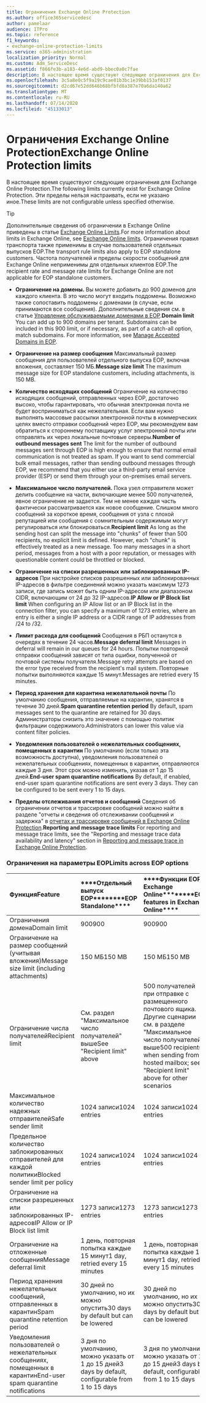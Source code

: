 ```yaml
---
title: Ограничения Exchange Online Protection
ms.author: office365servicedesc
author: pamelaar
audience: ITPro
ms.topic: reference
f1_keywords:
- exchange-online-protection-limits
ms.service: o365-administration
localization_priority: Normal
ms.custom: Adm_ServiceDesc
ms.assetid: f866fe3b-a183-4e6d-abd9-bbec0a0c7fae
description: В настоящее время существуют следующие ограничения для Exchange Online Protection. Эти пределы нельзя настраивать, если не указано иное.
ms.openlocfilehash: 3c5a8e0c5f9a19c9cae81b3bc1e39bb153af0137
ms.sourcegitcommit: d2cd67e52dd646b68bfbfd8a387e70a6da140a62
ms.translationtype: MT
ms.contentlocale: ru-RU
ms.lasthandoff: 07/14/2020
ms.locfileid: "45133013"
---
```

# <a name="exchange-online-protection-limits"></a><span data-ttu-id="7831f-104">Ограничения Exchange Online Protection</span><span class="sxs-lookup"><span data-stu-id="7831f-104">Exchange Online Protection limits</span></span>

<span data-ttu-id="7831f-105">В настоящее время существуют следующие ограничения для Exchange Online Protection.</span><span class="sxs-lookup"><span data-stu-id="7831f-105">The following limits currently exist for Exchange Online Protection.</span></span> <span data-ttu-id="7831f-106">Эти пределы нельзя настраивать, если не указано иное.</span><span class="sxs-lookup"><span data-stu-id="7831f-106">These limits are not configurable unless specified otherwise.</span></span> 
  
> [!TIP]
> <span data-ttu-id="7831f-107">Дополнительные сведения об ограничении в Exchange Online приведены в статье [Exchange Online Limits](../exchange-online-service-description/exchange-online-limits.md).</span><span class="sxs-lookup"><span data-stu-id="7831f-107">For more information about limits in Exchange Online, see [Exchange Online limits](../exchange-online-service-description/exchange-online-limits.md).</span></span> <span data-ttu-id="7831f-108">Ограничения правил транспорта также применимы в случае пользователей отдельных выпусков EOP.</span><span class="sxs-lookup"><span data-stu-id="7831f-108">The transport rule limits also apply to EOP standalone customers.</span></span> <span data-ttu-id="7831f-109">Частота получателей и пределы скорости сообщений для Exchange Online неприменимы для отдельных клиентов EOP.</span><span class="sxs-lookup"><span data-stu-id="7831f-109">The recipient rate and message rate limits for Exchange Online are not applicable for EOP standalone customers.</span></span> 
  
- <span data-ttu-id="7831f-p104">**Ограничение на домены.** Вы можете добавить до 900 доменов для каждого клиента. В это число могут входить поддомены. Возможно также сопоставить поддомены с доменами (в случае, если принимаются все сообщения). Дополнительные сведения см. в статье [Управление обслуживаемыми доменами в EOP](https://go.microsoft.com/fwlink/p/?LinkId=282239).</span><span class="sxs-lookup"><span data-stu-id="7831f-p104">**Domain limit** You can add up to 900 domains per tenant. Subdomains can be included in this 900 limit, or if necessary, as part of a catch-all option, match subdomains. For more information, see [Manage Accepted Domains in EOP](https://go.microsoft.com/fwlink/p/?LinkId=282239).</span></span>
    
- <span data-ttu-id="7831f-113">**Ограничение на размер сообщения** Максимальный размер сообщения для пользователей отдельного выпуска EOP, включая вложения, составляет 150 МБ.</span><span class="sxs-lookup"><span data-stu-id="7831f-113">**Message size limit** The maximum message size for EOP standalone customers, including attachments, is 150 MB.</span></span> 
    
- <span data-ttu-id="7831f-p105">**Количество исходящих сообщений** Ограничение на количество исходящих сообщений, отправленных через EOP, достаточно высоко, чтобы гарантировать, что обычная электронная почта не будет восприниматься как нежелательная. Если вам нужно выполнять массовые рассылки электронной почты в коммерческих целях вместо отправки сообщений через EOP, мы рекомендуем вам обратиться к стороннему поставщику услуг электронной почты или отправлять их через локальные почтовые серверы.</span><span class="sxs-lookup"><span data-stu-id="7831f-p105">**Number of outbound messages sent** The limit for the number of outbound messages sent through EOP is high enough to ensure that normal email communication is not treated as spam. If you want to send commercial bulk email messages, rather than sending outbound messages through EOP, we recommend that you either use a third-party email service provider (ESP) or send them through your on-premises email servers.</span></span> 
    
- <span data-ttu-id="7831f-p106">**Максимальное число получателей.** Пока узел отправителя может делить сообщение на части, включающие менее 500 получателей, явное ограничение не задается. Тем не менее каждая часть фактически рассматривается как новое сообщение. Слишком много сообщений за короткое время, сообщения от узла с плохой репутацией или сообщения с сомнительным содержимым могут регулироваться или блокироваться.</span><span class="sxs-lookup"><span data-stu-id="7831f-p106">**Recipient limit** As long as the sending host can split the message into "chunks" of fewer than 500 recipients, no explicit limit is defined. However, each "chunk" is effectively treated as a new message. Too many messages in a short period, messages from a host with a poor reputation, or messages with questionable content could be throttled or blocked.</span></span> 
    
- <span data-ttu-id="7831f-119">**Ограничение на списки разрешенных или заблокированных IP-адресов** При настройке списков разрешенных или заблокированных IP-адресов в фильтре соединений можно указать максимум 1273 записи, где запись может быть одним IP-адресом или диапазоном CIDR, включающим от 24 до 32 IP-адресов.</span><span class="sxs-lookup"><span data-stu-id="7831f-119">**IP Allow or IP Block list limit** When configuring an IP Allow list or an IP Block list in the connection filter, you can specify a maximum of 1273 entries, where an entry is either a single IP address or a CIDR range of IP addresses from /24 to /32.</span></span> 
    
- <span data-ttu-id="7831f-120">**Лимит расхода для сообщений** Сообщения в РБП останутся в очередях в течение 24 часов.</span><span class="sxs-lookup"><span data-stu-id="7831f-120">**Message deferral limit** Messages in deferral will remain in our queues for 24 hours.</span></span> <span data-ttu-id="7831f-121">Попытки повторной отправки сообщений зависят от типа ошибки, полученной от почтовой системы получателя.</span><span class="sxs-lookup"><span data-stu-id="7831f-121">Message retry attempts are based on the error type received from the recipient's mail system.</span></span> <span data-ttu-id="7831f-122">Повторные попытки выполняются каждые 15 минут.</span><span class="sxs-lookup"><span data-stu-id="7831f-122">Messages are retried every 15 minutes.</span></span> 
    
- <span data-ttu-id="7831f-123">**Период хранения для карантина нежелательной почты** По умолчанию сообщения, отправляемые на карантин, хранятся в течение 30 дней.</span><span class="sxs-lookup"><span data-stu-id="7831f-123">**Spam quarantine retention period** By default, spam messages sent to the quarantine are retained for 30 days.</span></span> <span data-ttu-id="7831f-124">Администраторы снизить это значение с помощью политик фильтрации содержимого.</span><span class="sxs-lookup"><span data-stu-id="7831f-124">Administrators can lower this value via content filter policies.</span></span> 
    
- <span data-ttu-id="7831f-p109">**Уведомления пользователей о нежелательных сообщениях, помещенных в карантин** По умолчанию (если только эта возможность доступна), уведомления пользователей о нежелательных сообщениях, помещенных в карантин, отправляются каждые 3 дня. Этот срок можно изменить, указав от 1 до 15 дней.</span><span class="sxs-lookup"><span data-stu-id="7831f-p109">**End-user spam quarantine notifications** By default, if enabled, end-user spam quarantine notifications are sent every 3 days. They can be configured to be sent every 1 to 15 days.</span></span> 
    
- <span data-ttu-id="7831f-127">**Пределы отслеживания отчетов и сообщений** Сведения об ограничении отчетов и трассировке сообщений можно найти в разделе "отчеты и сведения об отслеживании сообщений и задержка" в [отчетах и трассировке сообщений в Exchange Online Protection](https://go.microsoft.com/fwlink/?LinkId=394248).</span><span class="sxs-lookup"><span data-stu-id="7831f-127">**Reporting and message trace limits** For reporting and message trace limits, see the "Reporting and message trace data availability and latency" section in [Reporting and message trace in Exchange Online Protection](https://go.microsoft.com/fwlink/?LinkId=394248).</span></span>
    
### <a name="limits-across-eop-options"></a><span data-ttu-id="7831f-128">Ограничения на параметры EOP</span><span class="sxs-lookup"><span data-stu-id="7831f-128">Limits across EOP options</span></span>

|<span data-ttu-id="7831f-129">**Функция**</span><span class="sxs-lookup"><span data-stu-id="7831f-129">**Feature**</span></span>|<span data-ttu-id="7831f-130">\*\*\*\*Отдельный выпуск EOP\*\*\*\*</span><span class="sxs-lookup"><span data-stu-id="7831f-130">\*\*\*\*EOP Standalone\*\*\*\*</span></span>|<span data-ttu-id="7831f-131">\*\*\*\*Функции EOP в Exchange Online\*\*\*\*</span><span class="sxs-lookup"><span data-stu-id="7831f-131">\*\*\*\*EOP features in Exchange Online\*\*\*\*</span></span>|<span data-ttu-id="7831f-132">\*\*\*\*Клиентская лицензия Exchange Enterprise CAL со службами\*\*\*\*</span><span class="sxs-lookup"><span data-stu-id="7831f-132">\*\*\*\*Exchange Enterprise CAL with Services\*\*\*\*</span></span>|
|:-----|:-----|:-----|:-----|
|<span data-ttu-id="7831f-133">Ограничения домена</span><span class="sxs-lookup"><span data-stu-id="7831f-133">Domain limit</span></span>  <br/> |<span data-ttu-id="7831f-134">900</span><span class="sxs-lookup"><span data-stu-id="7831f-134">900</span></span>  <br/> |<span data-ttu-id="7831f-135">900</span><span class="sxs-lookup"><span data-stu-id="7831f-135">900</span></span>  <br/> |<span data-ttu-id="7831f-136">900</span><span class="sxs-lookup"><span data-stu-id="7831f-136">900</span></span>  <br/> |
|<span data-ttu-id="7831f-137">Ограничение на размер сообщений (учитывая вложения)</span><span class="sxs-lookup"><span data-stu-id="7831f-137">Message size limit (including attachments)</span></span>  <br/> |<span data-ttu-id="7831f-138">150 МБ</span><span class="sxs-lookup"><span data-stu-id="7831f-138">150 MB</span></span>  <br/> |<span data-ttu-id="7831f-139">150 МБ</span><span class="sxs-lookup"><span data-stu-id="7831f-139">150 MB</span></span>  <br/> |<span data-ttu-id="7831f-140">150 МБ</span><span class="sxs-lookup"><span data-stu-id="7831f-140">150 MB</span></span>  <br/> |
|<span data-ttu-id="7831f-141">Ограничение числа получателей</span><span class="sxs-lookup"><span data-stu-id="7831f-141">Recipient limit</span></span>  <br/> |<span data-ttu-id="7831f-142">См. раздел "Максимальное число получателей" выше</span><span class="sxs-lookup"><span data-stu-id="7831f-142">See "Recipient limit" above</span></span>  <br/> |<span data-ttu-id="7831f-143">500 получателей при отправке с размещенного почтового ящика. Другие сценарии см. в разделе "Максимальное число получателей" выше</span><span class="sxs-lookup"><span data-stu-id="7831f-143">500 recipients when sending from a hosted mailbox; see "Recipient limit" above for other scenarios</span></span>  <br/> |<span data-ttu-id="7831f-144">См. раздел "Максимальное число получателей" выше</span><span class="sxs-lookup"><span data-stu-id="7831f-144">See "Recipient limit" above</span></span>  <br/> |
|<span data-ttu-id="7831f-145">Максимальное количество надежных отправителей</span><span class="sxs-lookup"><span data-stu-id="7831f-145">Safe sender limit</span></span>  <br/> |<span data-ttu-id="7831f-146">1024 записи</span><span class="sxs-lookup"><span data-stu-id="7831f-146">1024 entries</span></span>  <br/> |<span data-ttu-id="7831f-147">1024 записи</span><span class="sxs-lookup"><span data-stu-id="7831f-147">1024 entries</span></span>  <br/> ||
|<span data-ttu-id="7831f-148">Предельное количество заблокированных отправителей для каждой политики</span><span class="sxs-lookup"><span data-stu-id="7831f-148">Blocked sender limit per policy</span></span>  <br/> |<span data-ttu-id="7831f-149">1024 записи</span><span class="sxs-lookup"><span data-stu-id="7831f-149">1024 entries</span></span>  <br/> |<span data-ttu-id="7831f-150">1024 записи</span><span class="sxs-lookup"><span data-stu-id="7831f-150">1024 entries</span></span>  <br/> ||
|<span data-ttu-id="7831f-151">Ограничение на списки разрешенных или заблокированных IP-адресов</span><span class="sxs-lookup"><span data-stu-id="7831f-151">IP Allow or IP Block list limit</span></span>  <br/> |<span data-ttu-id="7831f-152">1273 записи</span><span class="sxs-lookup"><span data-stu-id="7831f-152">1273 entries</span></span>  <br/> |<span data-ttu-id="7831f-153">1273 записи</span><span class="sxs-lookup"><span data-stu-id="7831f-153">1273 entries</span></span>  <br/> |<span data-ttu-id="7831f-154">1273 записи</span><span class="sxs-lookup"><span data-stu-id="7831f-154">1273 entries</span></span>  <br/> |
|<span data-ttu-id="7831f-155">Ограничение на отложенные сообщения</span><span class="sxs-lookup"><span data-stu-id="7831f-155">Message deferral limit</span></span>  <br/> |<span data-ttu-id="7831f-156">1 день, повторная попытка каждые 15 минут</span><span class="sxs-lookup"><span data-stu-id="7831f-156">1 day, retried every 15 minutes</span></span>  <br/> |<span data-ttu-id="7831f-157">1 день, повторная попытка каждые 15 минут</span><span class="sxs-lookup"><span data-stu-id="7831f-157">1 day, retried every 15 minutes</span></span>  <br/> |<span data-ttu-id="7831f-158">1 день, повторная попытка каждые 15 минут</span><span class="sxs-lookup"><span data-stu-id="7831f-158">1 day, retried every 15 minutes</span></span>  <br/> |
|<span data-ttu-id="7831f-159">Период хранения нежелательных сообщений, отправленных в карантин</span><span class="sxs-lookup"><span data-stu-id="7831f-159">Spam quarantine retention period</span></span>  <br/> |<span data-ttu-id="7831f-160">30 дней по умолчанию, но их можно опустить</span><span class="sxs-lookup"><span data-stu-id="7831f-160">30 days by default but can be lowered</span></span>  <br/> |<span data-ttu-id="7831f-161">30 дней по умолчанию, но их можно опустить</span><span class="sxs-lookup"><span data-stu-id="7831f-161">30 days by default but can be lowered</span></span>  <br/> |<span data-ttu-id="7831f-162">30 дней по умолчанию, но их можно опустить</span><span class="sxs-lookup"><span data-stu-id="7831f-162">30 days by default but can be lowered</span></span>  <br/> |
|<span data-ttu-id="7831f-163">Уведомления пользователей о нежелательных сообщениях, помещенных в карантин</span><span class="sxs-lookup"><span data-stu-id="7831f-163">End-user spam quarantine notifications</span></span>  <br/> |<span data-ttu-id="7831f-164">3 дня по умолчанию, можно указать от 1 до 15 дней</span><span class="sxs-lookup"><span data-stu-id="7831f-164">3 days by default, configurable from 1 to 15 days</span></span>  <br/> |<span data-ttu-id="7831f-165">3 дня по умолчанию, можно указать от 1 до 15 дней</span><span class="sxs-lookup"><span data-stu-id="7831f-165">3 days by default, configurable from 1 to 15 days</span></span>  <br/> |<span data-ttu-id="7831f-166">3 дня по умолчанию, можно указать от 1 до 15 дней</span><span class="sxs-lookup"><span data-stu-id="7831f-166">3 days by default, configurable from 1 to 15 days</span></span>  <br/> |
   

